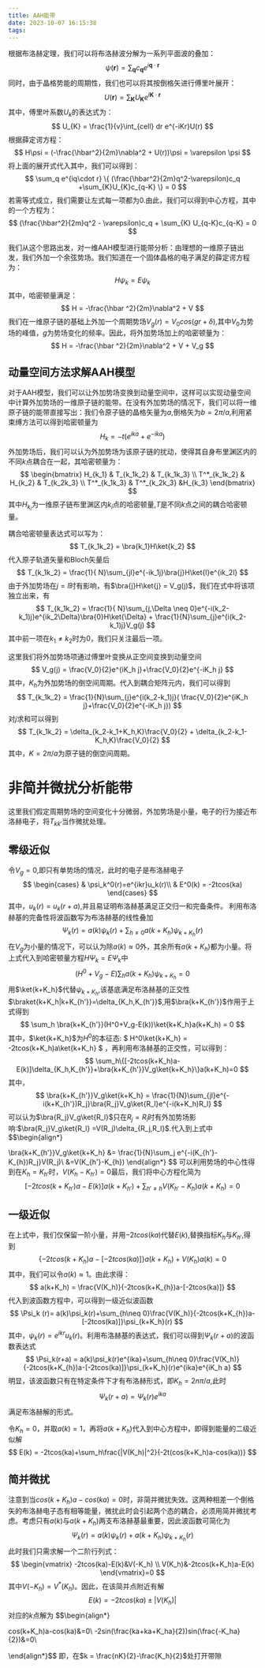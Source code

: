 ```yaml
---
title: AAH能带
date: 2023-10-07 16:15:38
tags:
---
```

 根据布洛赫定理，我们可以将布洛赫波分解为一系列平面波的叠加：
 $$
 \psi(\boldsymbol{r}) = \sum_{\boldsymbol{q}} c_{\boldsymbol{q}} e^{i{\boldsymbol{q}}\cdot{\boldsymbol{r}}}
 $$
同时，由于晶格势能的周期性，我们也可以将其按倒格矢进行傅里叶展开：
$$
U(\boldsymbol{r}) = \sum_{\boldsymbol{K}} U_{\boldsymbol{K}} e^{i{\boldsymbol{K}}\cdot {\boldsymbol{r}}}
$$
其中，傅里叶系数$U_{k}$的表达式为：
$$
U_{K} = \frac{1}{v}\int_{cell} dr e^{-iKr}U(r)
$$
根据薛定谔方程：
$$
H\psi = (-\frac{\hbar^2}{2m}\nabla^2 + U(r))\psi = \varepsilon \psi
$$
将上面的展开式代入其中，我们可以得到：
$$
\sum_q e^{iq\cdot r} \{  (\frac{\hbar^2}{2m}q^2-\varepsilon)c_q +\sum_{K}U_{K}c_{q-K} \} = 0
$$
若需等式成立，我们需要让左式每一项都为0.由此，我们可以得到中心方程，其中的一个方程为：
$$
(\frac{\hbar^2}{2m}q^2 - \varepsilon)c_q + \sum_{K} U_{q-K}c_{q-K} = 0
$$

我们从这个思路出发，对一维AAH模型进行能带分析：由理想的一维原子链出发，我们外加一个余弦势场。我们知道在一个固体晶格的电子满足的薛定谔方程为：
$$
H \psi_k = E\psi_k 
$$
其中，哈密顿量满足：
$$
H = -\frac{\hbar ^2}{2m}\nabla^2 + V
$$
我们在一维原子链的基础上外加一个周期势场$V_g(r) = V_0cos(gr+\delta)$,其中$V_0$为势场的峰值，$g$为势场变化的频率。因此，将外加势场加上的哈密顿量为：
$$
H = -\frac{\hbar ^2}{2m}\nabla^2 + V + V_g
$$
## 动量空间方法求解AAH模型
对于AAH模型，我们可以让外加势场变换到动量空间中，这样可以实现动量空间中计算外加势场的一维原子链的能带。在没有外加势场的情况下，我们可以将一维原子链的能带直接写出：我们令原子链的晶格矢量为$a$,倒格矢为$b=2\pi/a$,利用紧束缚方法可以得到哈密顿量为
$$
H_k = -t(e^{ika}+e^{-ika})
$$
外加势场后，我们可以认为外加势场为该原子链的扰动，使得其自身布里渊区内的不同$k$点耦合在一起，其哈密顿量为：
$$
    \begin{bmatrix}
 H_{k_1} & T_{k_1k_2} &  T_{k_1k_3} \\
   T^*_{k_1k_2} & H_{k_2}  & T_{k_2k_3}  \\
  T^*_{k_1k_3}  &  T^*_{k_2k_3}  &H_{k_3} 
\end{bmatrix}
$$
其中$H_{k_i}$为一维原子链布里渊区内$k_i$点的哈密顿量,$T$是不同$k$点之间的耦合哈密顿量。 
 
耦合哈密顿量表达式可以写为：
$$
T_{k_1k_2} = \bra{k_1}H\ket{k_2}
$$
代入原子轨道矢量和Bloch矢量后
$$
T_{k_1k_2} = \frac{1}{ N}\sum_{jl}e^{-ik_1j}\bra{j}H\ket{l}e^{ik_2l}
$$
由于外加势场在$j=l$时有影响，有$\bra{j}H\ket{j} = V_g(j)$，我们在式中将该项独立出来，有
$$
T_{k_1k_2} = \frac{1}{ N}\sum_{j,\Delta \neq 0}e^{-i(k_2-k_1)j}e^{ik_2\Delta}\bra{0}H\ket{\Delta} + \frac{1}{N}\sum_{j}e^{i(k_2-k_1)j}V_g(j)
$$
其中前一项在$k_1\neq k_2$时为0，我们只关注最后一项。

这里我们将外加势场项通过傅里叶变换从正空间变换到动量空间
$$
V_g(j) = \frac{V_0}{2}e^{iK_h j}+\frac{V_0}{2}e^{-iK_h j}
$$
其中，$K_h$为外加势场的倒空间周期。代入到耦合矩阵元内，我们可以得到
$$
T_{k_1k_2} = \frac{1}{N}\sum_{j}e^{i(k_2-k_1)j}( \frac{V_0}{2}e^{iK_h j}+\frac{V_0}{2}e^{-iK_h j})
$$
对$j$求和可以得到
$$
T_{k_1k_2} = \delta_{k_2-k_1+K_h,K}\frac{V_0}{2} + \delta_{k_2-k_1-K_h,K}\frac{V_0}{2} 
$$
其中，$K = 2\pi /a$为原子链的倒空间周期。

# 非简并微扰分析能带
这里我们假定周期势场的空间变化十分微弱，外加势场是小量，电子的行为接近布洛赫电子，将$T_{kk'}$当作微扰处理。
## 零级近似
令$V_g=0$,即只有单势场的情况，此时的电子是布洛赫电子
$$
\begin{cases}
  & \psi_k^0(r)=e^{ikr}u_k(r)\\
  & E^0(k) = -2tcos(ka)
\end{cases}
$$
其中，$u_k(r) = u_k(r+a)$,并且易证明布洛赫基满足正交归一和完备条件。
利用布洛赫基的完备性将波函数写为布洛赫基的线性叠加
$$
\Psi_k(r) = a(k)\psi_k(r)+\sum_{h\neq 0}a(k+K_h)\psi_{k+K_h}(r)
$$
在$V_g$为小量的情况下，可以认为除$a(k)\approx0$外，其余所有$a(k+K_h)$都为小量。将上式代入到哈密顿量方程$H\Psi_k = E\Psi_k$中
$$
(H^0 +V_g-E)\sum_ha(k+K_h)\psi_{k+K_h}=0
$$
用$\ket{k+K_h}$代替$\psi_{k+K_h}$,该基底满足布洛赫基的正交性$\braket{k+K_h|k+K_{h'}}=\delta_{K_h,K_{h'}}$,用$\bra{k+K_{h'}}$作用于上式得到
$$
\sum_h \bra{k+K_{h'}}(H^0+V_g-E(k))\ket{k+K_h}a(k+K_h) = 0
$$
其中，$\ket{k+K_h}$为$H^0$的本征态:
$
H^0\ket{k+K_h} = -2tcos(k+K_h)a\ket{k+K_h}
$
，再利用布洛赫基的正交性，可以得到：
$$
\sum_h\{[-2tcos(k+K_h)a-E(k)]\delta_{K_h,K_{h'}}+\bra{k+K_{h'}}V_g\ket{k+K_h}\}a(k+K_h)=0
$$
其中，
$$
\bra{k+K_{h'}}V_g\ket{k+K_h} = \frac{1}{N}\sum_{jl}e^{-i(k+K_{h'})R_j}\bra{R_j}V_g\ket{R_l}e^{-i(k+K_h)R_l}
$$
可以认为$\bra{R_j}V_g\ket{R_l}$只在$R_j = R_l$时有外加势场影响:$\bra{R_j}V_g\ket{R_l} =V(R_j)\delta_{R_j,R_l}$.代入到上式中
$$\begin{align*}


\bra{k+K_{h'}}V_g\ket{k+K_h}  &= \frac{1}{N}\sum_j e^{-i(K_{h'}-K_{h})R_j}V(R_j)\\
&=V(K_{h'}-K_{h})
\end{align*}
$$
可以利用势场的中心性得到在$K_h=K_{h'}$时，$V(K_h-K_{h'})=0$最后，我们将中心方程化简为
$$
[-2tcos(k+K_{h'})a-E(k)]a(k+K_{h'}) +\sum_{h'\neq h}V(K_{h'}-K_{h})a(k+K_h) = 0 
$$
## 一级近似
在上式中，我们仅保留一阶小量，并用$-2tcos(ka)$代替$E(k)$,替换指标$K_h$与$K_{h'}$,得到
$$
\{-2tcos(k+K_{h})a-[-2tcos(ka)]\}a(k+K_{h}) +V(K_{h})a(k) = 0 
$$
其中，我们可以令$a(k)\approx1$。由此求得：
$$
a(k+K_h) = \frac{V(K_h)}{-2tcos(k+K_{h})a-[-2tcos(ka)]}
$$
代入到波函数方程中，可以得到一级近似波函数
$$
\Psi_k (r)= a(k)\psi_k(r)+\sum_{h\neq 0}\frac{V(K_h)}{-2tcos(k+K_{h})a-[-2tcos(ka)]}\psi_{k+K_h}(r)
$$
其中，$\psi_k(r) = e^{ikr}u_k(r)$。利用布洛赫基的表达式，我们可以得到$\Psi_k(r+a)$的波函数表达式
$$
\Psi_k(r+a) = a(k)\psi_k(r)e^{ika}+\sum_{h\neq 0}\frac{V(K_h)}{-2tcos(k+K_{h})a-[-2tcos(ka)]}\psi_{k+K_h}(r)e^{ika}e^{iK_h a}
$$
明显，该波函数只有在特定条件下才有布洛赫形式，即$K_h=2n\pi/a$,此时
$$
\Psi_k(r+a) = \Psi_k(r)e^{ika}
$$
满足布洛赫解的形式。

令$K_h=0$，并取$a(k)=1$，再将$a(k+K_h)$代入到中心方程中，即得到能量的二级近似解
$$
E(k) = -2tcos(ka)+\sum_h\frac{|V(K_h)|^2}{-2t(cos(k+K_h)a-cos(ka))}
$$
## 简并微扰
注意到当$cos(k+K_h)a-cos(ka)=0$时，非简并微扰失效。这两种相差一个倒格矢的布洛赫电子态有相等能量，微扰此时会引起两个态的耦合，必须用简并微扰考虑。考虑只有$a(k)$与$a(k+K_h)$两支布洛赫基最重要，因此波函数可简化为
$$
\Psi_k (r)= a(k)\psi_k(r)+a(k+K_h)\psi_{k+K_h}(r)
$$
此时我们只需求解一个二阶行列式：
$$
\begin{vmatrix}
  -2tcos(ka)-E(k)&V(-K_h) \\
  V(K_h)&-2tcos(k+K_h)a-E(k)
\end{vmatrix}=0
$$
其中$V(-K_h)=V^*(K_h)$。因此，在该简并点附近有解
$$
E(k) = -2tcos(ka)\pm |V(K_h)|
$$
对应的$k$点解为
$$\begin{align*}

cos(k+K_h)a-cos(ka)&=0\\
-2sin(\frac{ka+ka+K_ha}{2})sin(\frac{-K_ha}{2})&=0\\


\end{align*}$$
即，在$k = \frac{nK}{2}-\frac{K_h}{2}$处打开带隙